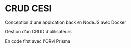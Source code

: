 # CRUD CESI

Conception d'une application back en NodeJS avec Docker

Gestion d'un CRUD d'utilisateurs

En code first avec l'ORM Prisma
